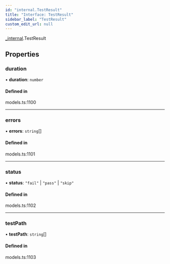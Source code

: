 ```yaml
---
id: "internal.TestResult"
title: "Interface: TestResult"
sidebar_label: "TestResult"
custom_edit_url: null
---
```


[_internal](../modules/internal.md).TestResult

## Properties

### duration

• **duration**: `number`

#### Defined in

models.ts:1100

___

### errors

• **errors**: `string`[]

#### Defined in

models.ts:1101

___

### status

• **status**: ``"fail"`` \| ``"pass"`` \| ``"skip"``

#### Defined in

models.ts:1102

___

### testPath

• **testPath**: `string`[]

#### Defined in

models.ts:1103
